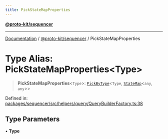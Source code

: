 ```yaml
---
title: PickStateMapProperties
---
```


[**@proto-kit/sequencer**](../README.md)

***

[Documentation](../../../README.md) / [@proto-kit/sequencer](../README.md) / PickStateMapProperties

# Type Alias: PickStateMapProperties\<Type\>

> **PickStateMapProperties**\<`Type`\>: [`PickByType`](PickByType.md)\<`Type`, [`StateMap`](../../protocol/classes/StateMap.md)\<`any`, `any`\>\>

Defined in: [packages/sequencer/src/helpers/query/QueryBuilderFactory.ts:38](https://github.com/proto-kit/framework/blob/b953c754e500c62f01fbbd6d09adfb2f5577269d/packages/sequencer/src/helpers/query/QueryBuilderFactory.ts#L38)

## Type Parameters

• **Type**
